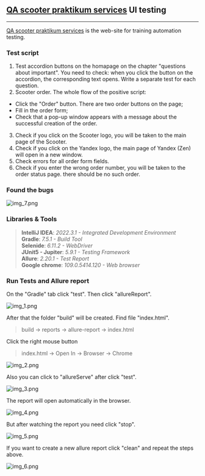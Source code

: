 ## [QA scooter praktikum services](https://qa-scooter.praktikum-services.ru/) UI testing
****
[QA scooter praktikum services](https://www.griddynamics.com/) is the web-site for training automation testing.

### Test script
1) Test accordion buttons on the homapage on the chapter "questions about important".
   You need to check: when you click the button on the accordion, the corresponding text opens. Write a separate test for each question.
2) Scooter order. The whole flow of the positive script:
- Click the "Order" button. There are two order buttons on the page;
- Fill in the order form;
- Check that a pop-up window appears with a message about the successful creation of the order.
3) Check if you click on the Scooter logo, you will be taken to the main page of the Scooter.
4) Check if you click on the Yandex logo, the main page of Yandex (Zen) will open in a new window.
5) Check errors for all order form fields.
6) Check if you enter the wrong order number, you will be taken to the order status page. there should be no such order.

### Found the bugs
![img_7.png](img/img_7.png)

### Libraries & Tools
> **IntelliJ IDEA**: <em>2022.3.1 - Integrated Development Environment</em><br/>
> **Gradle**: <em>7.5.1 - Build Tool</em><br/>
> **Selenide**: <em>6.11.2 - WebDriver</em><br/>
> **JUnit5 - Jupiter**: <em>5.9.1 - Testing Framework</em><br/>
> **Allure**: <em>2.20.1 - Test Report</em><br/>
> **Google chrome**: <em>109.0.5414.120 - Web browser</em><br/>

### Run Tests and Allure report
On the "Gradle" tab click "test". Then click "allureReport".

![img_1.png](img/img_1.png)

After that the folder "build" will be created. Find file "index.html".
>build -> reports -> allure-report -> index.html
> 
Click the right mouse button 
> index.html -> Open In -> Browser -> Chrome

![img_2.png](img/img_2.png)

Also you can click to "allureServe" after click "test".


![img_3.png](img/img_3.png)

The report will open automatically in the browser.

![img_4.png](img/img_4.png)

But after watching the report you need click "stop".

![img_5.png](img/img_5.png)

If you want to create a new allure report click "clean" and repeat the steps above.

![img_6.png](img/img_6.png)


